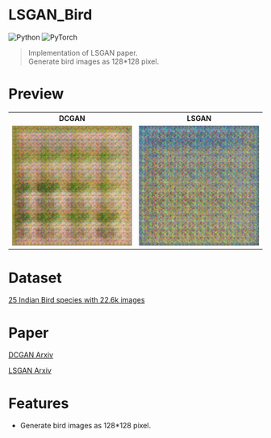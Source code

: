 # LSGAN_Bird
![Python](https://img.shields.io/badge/Python3-3776AB?style=for-the-badge&logo=Python&logoColor=white) ![PyTorch](https://img.shields.io/badge/PyTorch-EE4C2C?style=for-the-badge&logo=PyTorch&logoColor=white)

> Implementation of LSGAN paper.</br>
> Generate bird images as 128*128 pixel.

# Preview
<div align="center">
  <table>
    <tr align="center">
      <th>DCGAN</th>
      <th>LSGAN</th>
    </tr>
    <tr align="center">
      <td><img src="DCGAN.gif" width="300"/></td>
      <td><img src="LSGAN.gif" width="300"/></td>
    </tr>
  </table>
</div>

# Dataset

[25 Indian Bird species with 22.6k images](https://www.kaggle.com/datasets/arjunbasandrai/25-indian-bird-species-with-226k-images)

# Paper
[DCGAN Arxiv](https://arxiv.org/abs/1511.06434)

[LSGAN Arxiv](https://arxiv.org/abs/1611.04076)

# Features
- Generate bird images as 128*128 pixel.
